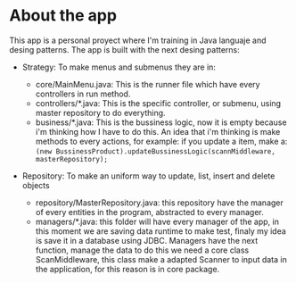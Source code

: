 # About the app
This app is a personal proyect where I'm training in Java languaje and desing patterns. The app is built with the next desing patterns:

- Strategy: To make menus and submenus they are in:
    - core/MainMenu.java: This is the runner file which have every controllers in run method.
    - controllers/*.java: This is the specific controller, or submenu, using master repository to do everything.
    - business/*.java: This is the bussiness logic, now it is empty because i'm thinking how I have to do this. An idea that i'm thinking is make methods to every actions, for example: if you update a item, make a:
        `(new BussinessProduct).updateBussinessLogic(scannMiddleware, masterRepository);`
    
- Repository: To make an uniform way to update, list, insert and delete objects
    - repository/MasterRepository.java: this repository have the manager of every entities in the program, abstracted to every manager.
    - managers/*.java: this folder will have every manager of the app, in this moment we are saving data runtime to make test, finaly my idea is save it in a database using JDBC. Managers have the next function, manage the data to do this we need a core class ScanMiddleware, this class make a adapted Scanner to input data in the application, for this reason is in core package.